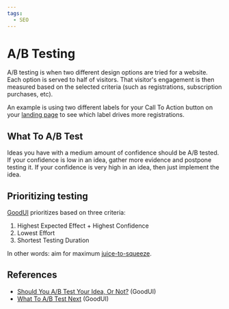 ```yaml
---
tags:
  - SEO
---
```

# A/B Testing

A/B testing is when two different design options are tried for a website. Each
option is served to half of visitors. That visitor's engagement is then measured
based on the selected criteria (such as registrations, subscription purchases,
etc).

An example is using two different labels for your Call To Action button on your
[landing page](/design/landing-pages.md) to see which label drives more
registrations.

## What To A/B Test

Ideas you have with a medium amount of confidence should be A/B tested. If your
confidence is low in an idea, gather more evidence and postpone testing it. If
your confidence is very high in an idea, then just implement the idea. 

## Prioritizing testing

[GoodUI](https://goodui.org) prioritizes based on three criteria:

1. Highest Expected Effect + Highest Confidence
2. Lowest Effort
3. Shortest Testing Duration

In other words: aim for maximum
[juice-to-squeeze](/writing/juice-to-squeeze.md).

## References

- [Should You A/B Test Your Idea, Or
  Not?](https://goodui.org/blog/should-you-ab-test-your-idea-or-not/) (GoodUI)
- [What To A/B Test Next](https://goodui.org/blog/what-to-test-next/) (GoodUI)
